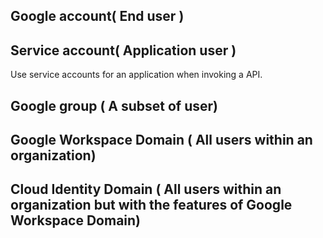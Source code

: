## Google account( End user )
## Service account( Application user )
Use service accounts for an application when invoking a API. 
## Google group ( A subset of user)
## Google Workspace Domain ( All users within an organization)
## Cloud Identity Domain ( All users within an organization but with the features of Google Workspace Domain)